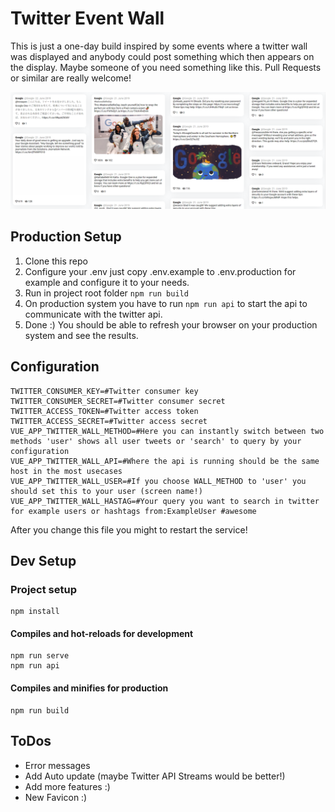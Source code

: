 # Twitter Event Wall

This is just a one-day build inspired by some events where a twitter wall was displayed and anybody could post something which then appears on the display.
Maybe someone of you need something like this. Pull Requests or similar are really welcome!

![Demo picture of googles twitter wall](git/demo.PNG?raw=true "Title")

## Production Setup
1. Clone this repo
2. Configure your .env just copy .env.example to .env.production for example and configure it to your needs.
3. Run in project root folder ```npm run build```
4. On production system you have to run ```npm run api``` to start the api to communicate with the twitter api.
5. Done :) You should be able to refresh your browser on your production system and see the results.

## Configuration
```
TWITTER_CONSUMER_KEY=#Twitter consumer key
TWITTER_CONSUMER_SECRET=#Twitter consumer secret
TWITTER_ACCESS_TOKEN=#Twitter access token
TWITTER_ACCESS_SECRET=#Twitter access secret
VUE_APP_TWITTER_WALL_METHOD=#Here you can instantly switch between two methods 'user' shows all user tweets or 'search' to query by your configuration
VUE_APP_TWITTER_WALL_API=#Where the api is running should be the same host in the most usecases
VUE_APP_TWITTER_WALL_USER=#If you choose WALL_METHOD to 'user' you should set this to your user (screen name!)
VUE_APP_TWITTER_WALL_HASTAG=#Your query you want to search in twitter for example users or hashtags from:ExampleUser #awesome
```
After you change this file you might to restart the service!

## Dev Setup
### Project setup
```
npm install
```

#### Compiles and hot-reloads for development
```
npm run serve
npm run api
```

#### Compiles and minifies for production
```
npm run build
```

## ToDos
- Error messages
- Add Auto update (maybe Twitter API Streams would be better!)
- Add more features :)
- New Favicon :)